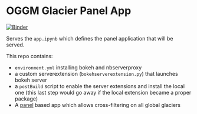 # OGGM Glacier Panel App

[![Binder](https://mybinder.org/badge.svg)](https://mybinder.org/v2/gh/panel-demos/glaciers/master?urlpath=/proxy/5006/app)

Serves the `app.ipynb` which defines the panel application that will be served.

This repo contains:

- `environment.yml` installing bokeh and nbserverproxy
- a custom serverextension (`bokehserverextension.py`) that launches bokeh server
- a `postBuild` script to enable the server extensions and install the local one
  (this last step would go away if the local extension became a proper package)
- A [panel](https://github.com/pyviz/panel) based app which allows cross-filtering on all global glaciers
